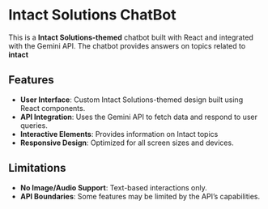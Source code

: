 # Intact Solutions ChatBot

This is a **Intact Solutions-themed** chatbot built with React and integrated with the Gemini API. The chatbot provides answers on topics related to **intact**
## Features

- **User Interface**: Custom Intact Solutions-themed design built using React components.
- **API Integration**: Uses the Gemini API to fetch data and respond to user queries.
- **Interactive Elements**: Provides information on Intact topics 
- **Responsive Design**: Optimized for all screen sizes and devices.

## Limitations

- **No Image/Audio Support**: Text-based interactions only.
- **API Boundaries**: Some features may be limited by the API’s capabilities.
